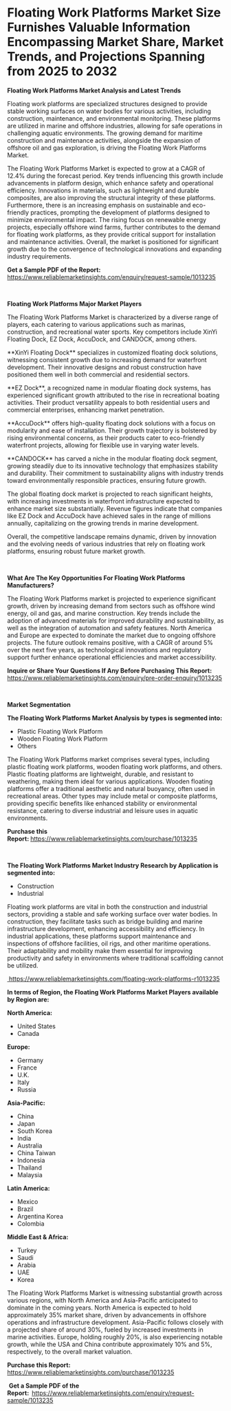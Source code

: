 <p><h1>Floating Work Platforms Market Size Furnishes Valuable Information Encompassing Market Share, Market Trends, and Projections Spanning from 2025 to 2032</h1></p><p><strong>Floating Work Platforms Market Analysis and Latest Trends</strong></p>
<p><p>Floating work platforms are specialized structures designed to provide stable working surfaces on water bodies for various activities, including construction, maintenance, and environmental monitoring. These platforms are utilized in marine and offshore industries, allowing for safe operations in challenging aquatic environments. The growing demand for maritime construction and maintenance activities, alongside the expansion of offshore oil and gas exploration, is driving the Floating Work Platforms Market.</p><p>The Floating Work Platforms Market is expected to grow at a CAGR of 12.4% during the forecast period. Key trends influencing this growth include advancements in platform design, which enhance safety and operational efficiency. Innovations in materials, such as lightweight and durable composites, are also improving the structural integrity of these platforms. Furthermore, there is an increasing emphasis on sustainable and eco-friendly practices, prompting the development of platforms designed to minimize environmental impact. The rising focus on renewable energy projects, especially offshore wind farms, further contributes to the demand for floating work platforms, as they provide critical support for installation and maintenance activities. Overall, the market is positioned for significant growth due to the convergence of technological innovations and expanding industry requirements.</p></p>
<p><strong>Get a Sample PDF of the Report:&nbsp;</strong> <a href="https://www.reliablemarketinsights.com/enquiry/request-sample/1013235?utm_campaign=3053&utm_medium=2&utm_source=Github&utm_content=ia&utm_term=16042025&utm_id=floating-work-platforms">https://www.reliablemarketinsights.com/enquiry/request-sample/1013235</a></p>
<p>&nbsp;</p>
<p><strong>Floating Work Platforms Major Market Players</strong></p>
<p><p>The Floating Work Platforms Market is characterized by a diverse range of players, each catering to various applications such as marinas, construction, and recreational water sports. Key competitors include XinYi Floating Dock, EZ Dock, AccuDock, and CANDOCK, among others. </p><p>**XinYi Floating Dock** specializes in customized floating dock solutions, witnessing consistent growth due to increasing demand for waterfront development. Their innovative designs and robust construction have positioned them well in both commercial and residential sectors.</p><p>**EZ Dock**, a recognized name in modular floating dock systems, has experienced significant growth attributed to the rise in recreational boating activities. Their product versatility appeals to both residential users and commercial enterprises, enhancing market penetration.</p><p>**AccuDock** offers high-quality floating dock solutions with a focus on modularity and ease of installation. Their growth trajectory is bolstered by rising environmental concerns, as their products cater to eco-friendly waterfront projects, allowing for flexible use in varying water levels.</p><p>**CANDOCK** has carved a niche in the modular floating dock segment, growing steadily due to its innovative technology that emphasizes stability and durability. Their commitment to sustainability aligns with industry trends toward environmentally responsible practices, ensuring future growth.</p><p>The global floating dock market is projected to reach significant heights, with increasing investments in waterfront infrastructure expected to enhance market size substantially. Revenue figures indicate that companies like EZ Dock and AccuDock have achieved sales in the range of millions annually, capitalizing on the growing trends in marine development.</p><p>Overall, the competitive landscape remains dynamic, driven by innovation and the evolving needs of various industries that rely on floating work platforms, ensuring robust future market growth.</p></p>
<p>&nbsp;</p>
<p><strong>What Are The Key Opportunities For Floating Work Platforms Manufacturers?</strong></p>
<p><p>The Floating Work Platforms market is projected to experience significant growth, driven by increasing demand from sectors such as offshore wind energy, oil and gas, and marine construction. Key trends include the adoption of advanced materials for improved durability and sustainability, as well as the integration of automation and safety features. North America and Europe are expected to dominate the market due to ongoing offshore projects. The future outlook remains positive, with a CAGR of around 5% over the next five years, as technological innovations and regulatory support further enhance operational efficiencies and market accessibility.</p></p>
<p><strong>Inquire or Share Your Questions If Any Before Purchasing This Report:</strong> <a href="https://www.reliablemarketinsights.com/enquiry/pre-order-enquiry/1013235?utm_campaign=3053&utm_medium=2&utm_source=Github&utm_content=ia&utm_term=16042025&utm_id=floating-work-platforms">https://www.reliablemarketinsights.com/enquiry/pre-order-enquiry/1013235</a></p>
<p>&nbsp;</p>
<p><strong>Market Segmentation</strong></p>
<p><strong>The Floating Work Platforms Market Analysis by types is segmented into:</strong></p>
<p><ul><li>Plastic Floating Work Platform</li><li>Wooden Floating Work Platform</li><li>Others</li></ul></p>
<p><p>The Floating Work Platforms market comprises several types, including plastic floating work platforms, wooden floating work platforms, and others. Plastic floating platforms are lightweight, durable, and resistant to weathering, making them ideal for various applications. Wooden floating platforms offer a traditional aesthetic and natural buoyancy, often used in recreational areas. Other types may include metal or composite platforms, providing specific benefits like enhanced stability or environmental resistance, catering to diverse industrial and leisure uses in aquatic environments.</p></p>
<p><strong>Purchase this Report:&nbsp;</strong><a href="https://www.reliablemarketinsights.com/purchase/1013235?utm_campaign=3053&utm_medium=2&utm_source=Github&utm_content=ia&utm_term=16042025&utm_id=floating-work-platforms">https://www.reliablemarketinsights.com/purchase/1013235</a></p>
<p>&nbsp;</p>
<p><strong>The Floating Work Platforms Market Industry Research by Application is segmented into:</strong></p>
<p><ul><li>Construction</li><li>Industrial</li></ul></p>
<p><p>Floating work platforms are vital in both the construction and industrial sectors, providing a stable and safe working surface over water bodies. In construction, they facilitate tasks such as bridge building and marine infrastructure development, enhancing accessibility and efficiency. In industrial applications, these platforms support maintenance and inspections of offshore facilities, oil rigs, and other maritime operations. Their adaptability and mobility make them essential for improving productivity and safety in environments where traditional scaffolding cannot be utilized.</p></p>
<p><a href="https://www.reliablemarketinsights.com/floating-work-platforms-r1013235?utm_campaign=3053&utm_medium=2&utm_source=Github&utm_content=ia&utm_term=16042025&utm_id=floating-work-platforms">&nbsp;https://www.reliablemarketinsights.com/floating-work-platforms-r1013235</a></p>
<p><strong>In terms of Region, the Floating Work Platforms Market Players available by Region are:</strong></p>
<p>
    <p> <strong> North America: </strong>
        <ul>
            <li>United States</li>
            <li>Canada</li>
        </ul>
        </p> 
    <p> <strong> Europe: </strong>
        <ul>
            <li>Germany</li>
            <li>France</li>
            <li>U.K.</li>
            <li>Italy</li>
            <li>Russia</li>
        </ul>
        </p> 
    <p> <strong> Asia-Pacific: </strong>
        <ul>
            <li>China</li>
            <li>Japan</li>
            <li>South Korea</li>
            <li>India</li>
            <li>Australia</li>
            <li>China Taiwan</li>
            <li>Indonesia</li>
            <li>Thailand</li>
            <li>Malaysia</li>
        </ul>
        </p> 
    <p> <strong> Latin America: </strong>
        <ul>
            <li>Mexico</li>
            <li>Brazil</li>
            <li>Argentina Korea</li>
            <li>Colombia</li>
        </ul>
        </p> 
    <p> <strong> Middle East & Africa: </strong>
        <ul>
            <li>Turkey</li>
            <li>Saudi</li>
            <li>Arabia</li>
            <li>UAE</li>
            <li>Korea</li>
        </ul>
    </p>
    </p>
<p><p>The Floating Work Platforms Market is witnessing substantial growth across various regions, with North America and Asia-Pacific anticipated to dominate in the coming years. North America is expected to hold approximately 35% market share, driven by advancements in offshore operations and infrastructure development. Asia-Pacific follows closely with a projected share of around 30%, fueled by increased investments in marine activities. Europe, holding roughly 20%, is also experiencing notable growth, while the USA and China contribute approximately 10% and 5%, respectively, to the overall market valuation.</p></p>
<p><strong>Purchase this Report: </strong><a href="https://www.reliablemarketinsights.com/purchase/1013235?utm_campaign=3053&utm_medium=2&utm_source=Github&utm_content=ia&utm_term=16042025&utm_id=floating-work-platforms">https://www.reliablemarketinsights.com/purchase/1013235</a></p>
<p>&nbsp;<strong>Get a Sample PDF of the Report:&nbsp;&nbsp;</strong><a href="https://www.reliablemarketinsights.com/enquiry/request-sample/1013235?utm_campaign=3053&utm_medium=2&utm_source=Github&utm_content=ia&utm_term=16042025&utm_id=floating-work-platforms">https://www.reliablemarketinsights.com/enquiry/request-sample/1013235</a></p>
<p><strong></strong></p>
<p><p></p><p></p><p></p></p>